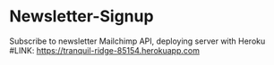 # Newsletter-Signup
Subscribe to newsletter
Mailchimp API, deploying server with Heroku
#LINK: https://tranquil-ridge-85154.herokuapp.com
